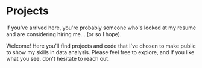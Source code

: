 # Projects
If you've arrived here, you're probably someone who's looked at my resume and are considering hiring me... (or so I hope). 

Welcome! Here you'll find projects and code that I've chosen to make public to show my skills in data analysis. Please feel free to explore, and if you like what you see, don't hesitate to reach out. 
